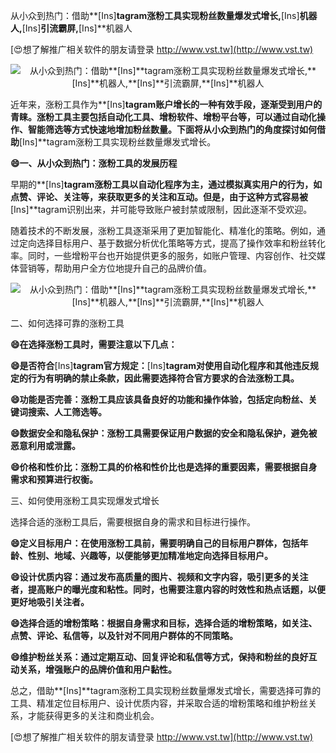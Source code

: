 从小众到热门：借助**[Ins]**tagram涨粉工具实现粉丝数量爆发式增长,**[Ins]**机器人,**[Ins]**引流霸屏,**[Ins]**机器人

[😍想了解推广相关软件的朋友请登录 http://www.vst.tw](http://www.vst.tw)

 <center><img src="https://vst.tw/MP4/tuiguang/png/8.png" alt="从小众到热门：借助**[Ins]**tagram涨粉工具实现粉丝数量爆发式增长,**[Ins]**机器人,**[Ins]**引流霸屏,**[Ins]**机器人"></center>

近年来，涨粉工具作为**[Ins]**tagram账户增长的一种有效手段，逐渐受到用户的青睐。涨粉工具主要包括自动化工具、增粉软件、增粉平台等，可以通过自动化操作、智能筛选等方式快速地增加粉丝数量。下面将从小众到热门的角度探讨如何借助**[Ins]**tagram涨粉工具实现粉丝数量爆发式增长。

**😄一、从小众到热门：涨粉工具的发展历程**

早期的**[Ins]**tagram涨粉工具以自动化程序为主，通过模拟真实用户的行为，如点赞、评论、关注等，来获取更多的关注和互动。但是，由于这种方式容易被**[Ins]**tagram识别出来，并可能导致账户被封禁或限制，因此逐渐不受欢迎。

随着技术的不断发展，涨粉工具逐渐采用了更加智能化、精准化的策略。例如，通过定向选择目标用户、基于数据分析优化策略等方式，提高了操作效率和粉丝转化率。同时，一些增粉平台也开始提供更多的服务，如账户管理、内容创作、社交媒体营销等，帮助用户全方位地提升自己的品牌价值。

 <center><img src="https://vst.tw/MP4/tuiguang/png/6.png" alt="从小众到热门：借助**[Ins]**tagram涨粉工具实现粉丝数量爆发式增长,**[Ins]**机器人,**[Ins]**引流霸屏,**[Ins]**机器人"></center>

二、如何选择可靠的涨粉工具

**😄在选择涨粉工具时，需要注意以下几点：**

**😄是否符合**[Ins]**tagram官方规定：**[Ins]**tagram对使用自动化程序和其他违反规定的行为有明确的禁止条款，因此需要选择符合官方要求的合法涨粉工具。**

**😄功能是否完善：涨粉工具应该具备良好的功能和操作体验，包括定向粉丝、关键词搜索、人工筛选等。**

**😄数据安全和隐私保护：涨粉工具需要保证用户数据的安全和隐私保护，避免被恶意利用或泄露。**

**😄价格和性价比：涨粉工具的价格和性价比也是选择的重要因素，需要根据自身需求和预算进行权衡。**

三、如何使用涨粉工具实现爆发式增长

选择合适的涨粉工具后，需要根据自身的需求和目标进行操作。

**😄定义目标用户：在使用涨粉工具前，需要明确自己的目标用户群体，包括年龄、性别、地域、兴趣等，以便能够更加精准地定向选择目标用户。**

**😄设计优质内容：通过发布高质量的图片、视频和文字内容，吸引更多的关注者，提高账户的曝光度和粘性。同时，也需要注意内容的时效性和热点话题，以便更好地吸引关注者。**

**😄选择合适的增粉策略：根据自身需求和目标，选择合适的增粉策略，如关注、点赞、评论、私信等，以及针对不同用户群体的不同策略。**

**😄维护粉丝关系：通过定期互动、回复评论和私信等方式，保持和粉丝的良好互动关系，增强账户的品牌价值和用户黏性。**

总之，借助**[Ins]**tagram涨粉工具实现粉丝数量爆发式增长，需要选择可靠的工具、精准定位目标用户、设计优质内容，并采取合适的增粉策略和维护粉丝关系，才能获得更多的关注和商业机会。

[😍想了解推广相关软件的朋友请登录 http://www.vst.tw](http://www.vst.tw)



